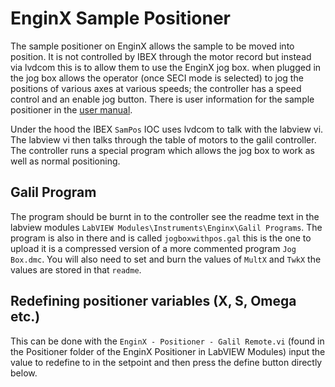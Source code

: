 # EnginX Sample Positioner

The sample positioner on EnginX allows the sample to be moved into position. It is not controlled by IBEX through the motor record but instead via lvdcom this is to allow them to use the EnginX jog box. when plugged in the jog box allows the operator (once SECI mode is selected) to jog the positions of various axes at various speeds; the controller has a speed control and an enable jog button. There is user information for the sample positioner in the [user manual](https://github.com/ISISComputingGroup/ibex_user_manual/wiki/Engin-X-Sample-Stack).

Under the hood the IBEX `SamPos` IOC uses lvdcom to talk with the labview vi. The labview vi then talks through the table of motors to the galil controller. The controller runs a special program which allows the jog box to work as well as normal positioning.

## Galil Program

The program should be burnt in to the controller see the readme text in the labview modules `LabVIEW Modules\Instruments\Enginx\Galil Programs`. The program is also in there and is called `jogboxwithpos.gal` this is the one to upload it is a compressed version of a more commented program `Jog Box.dmc`. You will also need to set and burn the values of `MultX` and `TwkX` the values are stored in that `readme`.

## Redefining positioner variables (X, S, Omega etc.)

This can be done with the `EnginX - Positioner - Galil Remote.vi` (found in the Positioner folder of the EnginX Positioner in LabVIEW Modules) input the value to redefine to in the setpoint and then press the define button directly below.